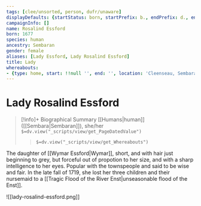 ```yaml
---
tags: [clee/unsorted, person, dufr/unaware]
displayDefaults: {startStatus: born, startPrefix: b., endPrefix: d., endStatus: died}
campaignInfo: []
name: Rosalind Essford
born: 1677
species: human
ancestry: Sembaran
gender: female
aliases: [Lady Essford, Lady Rosalind Essford]
title: Lady
whereabouts:
- {type: home, start: !!null '', end: '', location: 'Cleenseau, Sembara'}
---
```

# Lady Rosalind Essford
>[!info]+ Biographical Summary
>[[Humans|human]] ([[Sembara|Sembaran]]), she/her
>`$=dv.view("_scripts/view/get_PageDatedValue")`
>> `$=dv.view("_scripts/view/get_Whereabouts")`

The daughter of [[Wymar Essford|Wymar]], short, and with hair just beginning to grey, but forceful out of propotion to her size, and with a sharp intelligence to her eyes. Popular with the townspeople and said to be wise and fair. In the late fall of 1719, she lost her three children and their nursemaid to a [[Tragic Flood of the River Enst|unseasonable flood of the Enst]]. 

![[lady-rosalind-essford.png]]
